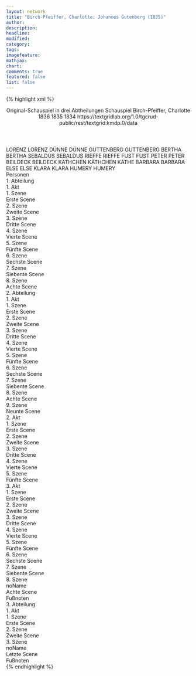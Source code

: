```yaml
---
layout: network
title: "Birch-Pfeiffer, Charlotte: Johannes Gutenberg (1835)"
author:
description:
headline:
modified:
category:
tags:
imagefeature:
mathjax:
chart:
comments: true
featured: false
list: false
---
```

{% highlight xml %}
<?xml-model href="https://raw.githubusercontent.com/DLiNa/project/master/rules/lina.rnc"?><?xml-model href="https://raw.githubusercontent.com/DLiNa/project/master/rules/lina.sch"?>
<play xmlns="http://lina.digital">
  <header>
    <title>Johannes Gutenberg</title>
    <subtitle>Original-Schauspiel in drei Abtheilungen</subtitle>
    <genretitle>Schauspiel</genretitle>
    <author>Birch-Pfeiffer, Charlotte</author>
    <date type="print" when="1836">1836</date>
    <date type="premiere" when="1835">1835</date>
    <date type="written" when="1834">1834</date>
    <source>https://textgridlab.org/1.0/tgcrud-public/rest/textgrid:kmdp.0/data</source>
  </header>
  <personae>
    <character>
      <name>LORENZ</name>
      <alias xml:id="lorenz">
        <name>LORENZ</name>
      </alias>
    </character>
    <character>
      <name>DÜNNE</name>
      <alias xml:id="dünne">
        <name>DÜNNE</name>
      </alias>
    </character>
    <character>
      <name>GUTTENBERG</name>
      <alias xml:id="guttenberg">
        <name>GUTTENBERG</name>
      </alias>
    </character>
    <character>
      <name>BERTHA</name>
      <alias xml:id="bertha">
        <name>BERTHA</name>
      </alias>
    </character>
    <character>
      <name>SEBALDUS</name>
      <alias xml:id="sebaldus">
        <name>SEBALDUS</name>
      </alias>
    </character>
    <character>
      <name>RIEFFE</name>
      <alias xml:id="rieffe">
        <name>RIEFFE</name>
      </alias>
    </character>
    <character>
      <name>FUST</name>
      <alias xml:id="fust">
        <name>FUST</name>
      </alias>
    </character>
    <character>
      <name>PETER</name>
      <alias xml:id="peter">
        <name>PETER</name>
      </alias>
    </character>
    <character>
      <name>BEILDECK</name>
      <alias xml:id="beildeck">
        <name>BEILDECK</name>
      </alias>
    </character>
    <character>
      <name>KÄTHCHEN</name>
      <alias xml:id="käthchen">
        <name>KÄTHCHEN</name>
      </alias>
      <alias xml:id="käthe">
        <name>KÄTHE</name>
      </alias>
    </character>
    <character>
      <name>BARBARA</name>
      <alias xml:id="barbara">
        <name>BARBARA</name>
      </alias>
    </character>
    <character>
      <name>ELSE</name>
      <alias xml:id="else">
        <name>ELSE</name>
      </alias>
    </character>
    <character>
      <name>KLARA</name>
      <alias xml:id="klara">
        <name>KLARA</name>
      </alias>
    </character>
    <character>
      <name>HUMERY</name>
      <alias xml:id="humery">
        <name>HUMERY</name>
      </alias>
    </character>
  </personae>
  <text>
    <div>
      <head>Personen</head>
    </div>
    <div>
      <head>1. Abteilung</head>
      <div>
        <head>1. Akt</head>
        <div>
          <head>1. Szene</head>
          <div>
            <head>Erste Scene</head>
            <sp who="#lorenz">
              <amount n="5" unit="speech_acts"/>
              <amount n="179" unit="words"/>
              <amount n="3" unit="lines"/>
              <amount n="982" unit="chars"/>
            </sp>
            <sp who="#dünne">
              <amount n="4" unit="speech_acts"/>
              <amount n="193" unit="words"/>
              <amount n="1" unit="lines"/>
              <amount n="1083" unit="chars"/>
            </sp>
          </div>
        </div>
        <div>
          <head>2. Szene</head>
          <div>
            <head>Zweite Scene</head>
            <sp who="#guttenberg">
              <amount n="4" unit="speech_acts"/>
              <amount n="345" unit="words"/>
              <amount n="1888" unit="chars"/>
            </sp>
            <sp who="#dünne">
              <amount n="1" unit="speech_acts"/>
              <amount n="13" unit="words"/>
              <amount n="1" unit="lines"/>
              <amount n="81" unit="chars"/>
            </sp>
            <sp who="#lorenz">
              <amount n="2" unit="speech_acts"/>
              <amount n="71" unit="words"/>
              <amount n="389" unit="chars"/>
            </sp>
          </div>
        </div>
        <div>
          <head>3. Szene</head>
          <div>
            <head>Dritte Scene</head>
            <sp who="#guttenberg">
              <amount n="1" unit="speech_acts"/>
              <amount n="28" unit="words"/>
              <amount n="155" unit="chars"/>
            </sp>
            <sp who="#bertha">
              <amount n="2" unit="speech_acts"/>
              <amount n="319" unit="words"/>
              <amount n="1818" unit="chars"/>
            </sp>
            <sp who="#lorenz">
              <amount n="3" unit="speech_acts"/>
              <amount n="90" unit="words"/>
              <amount n="1" unit="lines"/>
              <amount n="483" unit="chars"/>
            </sp>
          </div>
        </div>
        <div>
          <head>4. Szene</head>
          <div>
            <head>Vierte Scene</head>
            <sp who="#sebaldus">
              <amount n="2" unit="speech_acts"/>
              <amount n="146" unit="words"/>
              <amount n="1" unit="lines"/>
              <amount n="815" unit="chars"/>
            </sp>
            <sp who="#lorenz">
              <amount n="1" unit="speech_acts"/>
              <amount n="23" unit="words"/>
              <amount n="160" unit="chars"/>
            </sp>
          </div>
        </div>
        <div>
          <head>5. Szene</head>
          <div>
            <head>Fünfte Scene</head>
            <sp who="#bertha">
              <amount n="16" unit="speech_acts"/>
              <amount n="801" unit="words"/>
              <amount n="6" unit="lines"/>
              <amount n="4276" unit="chars"/>
            </sp>
            <sp who="#sebaldus">
              <amount n="15" unit="speech_acts"/>
              <amount n="650" unit="words"/>
              <amount n="3" unit="lines"/>
              <amount n="3749" unit="chars"/>
            </sp>
          </div>
        </div>
        <div>
          <head>6. Szene</head>
          <div>
            <head>Sechste Scene</head>
            <sp who="#guttenberg">
              <amount n="4" unit="speech_acts"/>
              <amount n="146" unit="words"/>
              <amount n="787" unit="chars"/>
            </sp>
            <sp who="#sebaldus">
              <amount n="3" unit="speech_acts"/>
              <amount n="33" unit="words"/>
              <amount n="3" unit="lines"/>
              <amount n="191" unit="chars"/>
            </sp>
            <sp who="#lorenz">
              <amount n="1" unit="speech_acts"/>
              <amount n="54" unit="words"/>
              <amount n="292" unit="chars"/>
            </sp>
          </div>
        </div>
        <div>
          <head>7. Szene</head>
          <div>
            <head>Siebente Scene</head>
            <sp who="#guttenberg">
              <amount n="6" unit="speech_acts"/>
              <amount n="268" unit="words"/>
              <amount n="3" unit="lines"/>
              <amount n="1381" unit="chars"/>
            </sp>
            <sp who="#rieffe">
              <amount n="6" unit="speech_acts"/>
              <amount n="231" unit="words"/>
              <amount n="2" unit="lines"/>
              <amount n="1262" unit="chars"/>
            </sp>
          </div>
        </div>
        <div>
          <head>8. Szene</head>
          <div>
            <head>Achte Scene</head>
            <sp who="#guttenberg">
              <amount n="15" unit="speech_acts"/>
              <amount n="866" unit="words"/>
              <amount n="8" unit="lines"/>
              <amount n="4848" unit="chars"/>
            </sp>
            <sp who="#bertha">
              <amount n="11" unit="speech_acts"/>
              <amount n="584" unit="words"/>
              <amount n="3" unit="lines"/>
              <amount n="3187" unit="chars"/>
            </sp>
          </div>
        </div>
      </div>
    </div>
    <div>
      <head>2. Abteilung</head>
      <div>
        <head>1. Akt</head>
        <div>
          <head>1. Szene</head>
          <div>
            <head>Erste Scene</head>
            <sp who="#fust">
              <amount n="3" unit="speech_acts"/>
              <amount n="116" unit="words"/>
              <amount n="626" unit="chars"/>
            </sp>
            <sp who="#peter">
              <amount n="3" unit="speech_acts"/>
              <amount n="160" unit="words"/>
              <amount n="1" unit="lines"/>
              <amount n="878" unit="chars"/>
            </sp>
          </div>
        </div>
        <div>
          <head>2. Szene</head>
          <div>
            <head>Zweite Scene</head>
            <sp who="#guttenberg">
              <amount n="10" unit="speech_acts"/>
              <amount n="798" unit="words"/>
              <amount n="2" unit="lines"/>
              <amount n="4457" unit="chars"/>
            </sp>
            <sp who="#fust">
              <amount n="9" unit="speech_acts"/>
              <amount n="268" unit="words"/>
              <amount n="4" unit="lines"/>
              <amount n="1464" unit="chars"/>
            </sp>
            <sp who="#peter">
              <amount n="1" unit="speech_acts"/>
              <amount n="17" unit="words"/>
              <amount n="1" unit="lines"/>
              <amount n="78" unit="chars"/>
            </sp>
            <sp who="#beildeck">
              <amount n="1" unit="speech_acts"/>
              <amount n="34" unit="words"/>
              <amount n="195" unit="chars"/>
            </sp>
          </div>
        </div>
        <div>
          <head>3. Szene</head>
          <div>
            <head>Dritte Scene</head>
            <sp who="#fust">
              <amount n="1" unit="speech_acts"/>
              <amount n="59" unit="words"/>
              <amount n="327" unit="chars"/>
            </sp>
          </div>
        </div>
        <div>
          <head>4. Szene</head>
          <div>
            <head>Vierte Scene</head>
            <sp who="#peter">
              <amount n="1" unit="speech_acts"/>
              <amount n="102" unit="words"/>
              <amount n="561" unit="chars"/>
            </sp>
          </div>
        </div>
        <div>
          <head>5. Szene</head>
          <div>
            <head>Fünfte Scene</head>
            <sp who="#käthchen">
              <amount n="1" unit="speech_acts"/>
              <amount n="104" unit="words"/>
              <amount n="12" unit="lines"/>
              <amount n="559" unit="chars"/>
            </sp>
            <sp who="#peter">
              <amount n="6" unit="speech_acts"/>
              <amount n="156" unit="words"/>
              <amount n="2" unit="lines"/>
              <amount n="879" unit="chars"/>
            </sp>
            <sp who="#käthe">
              <amount n="6" unit="speech_acts"/>
              <amount n="397" unit="words"/>
              <amount n="1" unit="lines"/>
              <amount n="2372" unit="chars"/>
            </sp>
          </div>
        </div>
        <div>
          <head>6. Szene</head>
          <div>
            <head>Sechste Scene</head>
            <sp who="#käthe">
              <amount n="9" unit="speech_acts"/>
              <amount n="463" unit="words"/>
              <amount n="4" unit="lines"/>
              <amount n="2507" unit="chars"/>
            </sp>
            <sp who="#fust">
              <amount n="9" unit="speech_acts"/>
              <amount n="253" unit="words"/>
              <amount n="4" unit="lines"/>
              <amount n="1362" unit="chars"/>
            </sp>
            <sp who="#peter">
              <amount n="1" unit="speech_acts"/>
              <amount n="4" unit="words"/>
              <amount n="1" unit="lines"/>
              <amount n="23" unit="chars"/>
            </sp>
          </div>
        </div>
        <div>
          <head>7. Szene</head>
          <div>
            <head>Siebente Scene</head>
            <sp who="#guttenberg">
              <amount n="2" unit="speech_acts"/>
              <amount n="75" unit="words"/>
              <amount n="421" unit="chars"/>
            </sp>
            <sp who="#lorenz">
              <amount n="1" unit="speech_acts"/>
              <amount n="34" unit="words"/>
              <amount n="191" unit="chars"/>
            </sp>
          </div>
        </div>
        <div>
          <head>8. Szene</head>
          <div>
            <head>Achte Scene</head>
            <sp who="#käthe">
              <amount n="12" unit="speech_acts"/>
              <amount n="436" unit="words"/>
              <amount n="6" unit="lines"/>
              <amount n="2360" unit="chars"/>
            </sp>
            <sp who="#guttenberg">
              <amount n="11" unit="speech_acts"/>
              <amount n="415" unit="words"/>
              <amount n="5" unit="lines"/>
              <amount n="2315" unit="chars"/>
            </sp>
          </div>
        </div>
        <div>
          <head>9. Szene</head>
          <div>
            <head>Neunte Scene</head>
            <sp who="#lorenz">
              <amount n="1" unit="speech_acts"/>
              <amount n="28" unit="words"/>
              <amount n="166" unit="chars"/>
            </sp>
            <sp who="#guttenberg">
              <amount n="2" unit="speech_acts"/>
              <amount n="71" unit="words"/>
              <amount n="1" unit="lines"/>
              <amount n="442" unit="chars"/>
            </sp>
            <sp who="#käthe">
              <amount n="2" unit="speech_acts"/>
              <amount n="132" unit="words"/>
              <amount n="702" unit="chars"/>
            </sp>
          </div>
        </div>
      </div>
      <div>
        <head>2. Akt</head>
        <div>
          <head>1. Szene</head>
          <div>
            <head>Erste Scene</head>
            <sp who="#lorenz">
              <amount n="1" unit="speech_acts"/>
              <amount n="195" unit="words"/>
              <amount n="1" unit="lines"/>
              <amount n="1006" unit="chars"/>
            </sp>
          </div>
        </div>
        <div>
          <head>2. Szene</head>
          <div>
            <head>Zweite Scene</head>
            <sp who="#käthe">
              <amount n="13" unit="speech_acts"/>
              <amount n="428" unit="words"/>
              <amount n="4" unit="lines"/>
              <amount n="2285" unit="chars"/>
            </sp>
            <sp who="#peter">
              <amount n="3" unit="speech_acts"/>
              <amount n="61" unit="words"/>
              <amount n="2" unit="lines"/>
              <amount n="309" unit="chars"/>
            </sp>
            <sp who="#barbara">
              <amount n="4" unit="speech_acts"/>
              <amount n="169" unit="words"/>
              <amount n="1" unit="lines"/>
              <amount n="883" unit="chars"/>
            </sp>
            <sp who="#else">
              <amount n="2" unit="speech_acts"/>
              <amount n="51" unit="words"/>
              <amount n="266" unit="chars"/>
            </sp>
            <sp who="#lorenz">
              <amount n="6" unit="speech_acts"/>
              <amount n="422" unit="words"/>
              <amount n="2259" unit="chars"/>
            </sp>
          </div>
        </div>
        <div>
          <head>3. Szene</head>
          <div>
            <head>Dritte Scene</head>
            <sp who="#käthchen">
              <amount n="2" unit="speech_acts"/>
              <amount n="130" unit="words"/>
              <amount n="747" unit="chars"/>
            </sp>
            <sp who="#klara">
              <amount n="2" unit="speech_acts"/>
              <amount n="110" unit="words"/>
              <amount n="626" unit="chars"/>
            </sp>
            <sp who="#käthe">
              <amount n="1" unit="speech_acts"/>
              <amount n="28" unit="words"/>
              <amount n="154" unit="chars"/>
            </sp>
          </div>
        </div>
        <div>
          <head>4. Szene</head>
          <div>
            <head>Vierte Scene</head>
            <sp who="#bertha">
              <amount n="12" unit="speech_acts"/>
              <amount n="452" unit="words"/>
              <amount n="17" unit="lines"/>
              <amount n="2426" unit="chars"/>
            </sp>
            <sp who="#käthe">
              <amount n="11" unit="speech_acts"/>
              <amount n="813" unit="words"/>
              <amount n="2" unit="lines"/>
              <amount n="4507" unit="chars"/>
            </sp>
          </div>
        </div>
        <div>
          <head>5. Szene</head>
          <div>
            <head>Fünfte Scene</head>
            <sp who="#käthchen">
              <amount n="1" unit="speech_acts"/>
              <amount n="266" unit="words"/>
              <amount n="1438" unit="chars"/>
            </sp>
          </div>
        </div>
      </div>
      <div>
        <head>3. Akt</head>
        <div>
          <head>1. Szene</head>
          <div>
            <head>Erste Scene</head>
            <sp who="#barbara">
              <amount n="2" unit="speech_acts"/>
              <amount n="110" unit="words"/>
              <amount n="1" unit="lines"/>
              <amount n="593" unit="chars"/>
            </sp>
            <sp who="#fust">
              <amount n="1" unit="speech_acts"/>
              <amount n="69" unit="words"/>
              <amount n="374" unit="chars"/>
            </sp>
          </div>
        </div>
        <div>
          <head>2. Szene</head>
          <div>
            <head>Zweite Scene</head>
            <sp who="#fust">
              <amount n="4" unit="speech_acts"/>
              <amount n="133" unit="words"/>
              <amount n="1" unit="lines"/>
              <amount n="753" unit="chars"/>
            </sp>
            <sp who="#käthe">
              <amount n="4" unit="speech_acts"/>
              <amount n="74" unit="words"/>
              <amount n="2" unit="lines"/>
              <amount n="403" unit="chars"/>
            </sp>
          </div>
        </div>
        <div>
          <head>3. Szene</head>
          <div>
            <head>Dritte Scene</head>
            <sp who="#peter">
              <amount n="2" unit="speech_acts"/>
              <amount n="70" unit="words"/>
              <amount n="382" unit="chars"/>
            </sp>
            <sp who="#fust">
              <amount n="4" unit="speech_acts"/>
              <amount n="134" unit="words"/>
              <amount n="2" unit="lines"/>
              <amount n="724" unit="chars"/>
            </sp>
            <sp who="#käthe">
              <amount n="3" unit="speech_acts"/>
              <amount n="92" unit="words"/>
              <amount n="1" unit="lines"/>
              <amount n="475" unit="chars"/>
            </sp>
          </div>
        </div>
        <div>
          <head>4. Szene</head>
          <div>
            <head>Vierte Scene</head>
            <sp who="#barbara">
              <amount n="2" unit="speech_acts"/>
              <amount n="104" unit="words"/>
              <amount n="572" unit="chars"/>
            </sp>
            <sp who="#fust">
              <amount n="2" unit="speech_acts"/>
              <amount n="34" unit="words"/>
              <amount n="1" unit="lines"/>
              <amount n="192" unit="chars"/>
            </sp>
            <sp who="#peter">
              <amount n="1" unit="speech_acts"/>
              <amount n="6" unit="words"/>
              <amount n="1" unit="lines"/>
              <amount n="41" unit="chars"/>
            </sp>
          </div>
        </div>
        <div>
          <head>5. Szene</head>
          <div>
            <head>Fünfte Scene</head>
            <sp who="#käthchen">
              <amount n="1" unit="speech_acts"/>
              <amount n="102" unit="words"/>
              <amount n="531" unit="chars"/>
            </sp>
          </div>
        </div>
        <div>
          <head>6. Szene</head>
          <div>
            <head>Sechste Scene</head>
            <sp who="#guttenberg">
              <amount n="1" unit="speech_acts"/>
              <amount n="266" unit="words"/>
              <amount n="1533" unit="chars"/>
            </sp>
          </div>
        </div>
        <div>
          <head>7. Szene</head>
          <div>
            <head>Siebente Scene</head>
            <sp who="#lorenz">
              <amount n="4" unit="speech_acts"/>
              <amount n="174" unit="words"/>
              <amount n="1" unit="lines"/>
              <amount n="1003" unit="chars"/>
            </sp>
            <sp who="#guttenberg">
              <amount n="4" unit="speech_acts"/>
              <amount n="294" unit="words"/>
              <amount n="1" unit="lines"/>
              <amount n="1719" unit="chars"/>
            </sp>
          </div>
        </div>
        <div>
          <head>8. Szene</head>
          <div>
            <head>noName</head>
            <div>
              <head>Achte Scene</head>
              <sp who="#guttenberg">
                <amount n="11" unit="speech_acts"/>
                <amount n="507" unit="words"/>
                <amount n="5" unit="lines"/>
                <amount n="2718" unit="chars"/>
              </sp>
              <sp who="#käthe">
                <amount n="5" unit="speech_acts"/>
                <amount n="209" unit="words"/>
                <amount n="2" unit="lines"/>
                <amount n="1285" unit="chars"/>
              </sp>
              <sp who="#käthchen">
                <amount n="5" unit="speech_acts"/>
                <amount n="153" unit="words"/>
                <amount n="2" unit="lines"/>
                <amount n="885" unit="chars"/>
              </sp>
            </div>
            <div>
              <head>Fußnoten</head>
            </div>
          </div>
        </div>
      </div>
    </div>
    <div>
      <head>3. Abteilung</head>
      <div>
        <head>1. Akt</head>
        <div>
          <head>1. Szene</head>
          <div>
            <head>Erste Scene</head>
            <sp who="#guttenberg">
              <amount n="14" unit="speech_acts"/>
              <amount n="1095" unit="words"/>
              <amount n="5" unit="lines"/>
              <amount n="6172" unit="chars"/>
            </sp>
            <sp who="#bertha">
              <amount n="5" unit="speech_acts"/>
              <amount n="360" unit="words"/>
              <amount n="1" unit="lines"/>
              <amount n="1968" unit="chars"/>
            </sp>
            <sp who="#lorenz">
              <amount n="1" unit="speech_acts"/>
              <amount n="68" unit="words"/>
              <amount n="401" unit="chars"/>
            </sp>
          </div>
        </div>
        <div>
          <head>2. Szene</head>
          <div>
            <head>Zweite Scene</head>
            <sp who="#humery">
              <amount n="5" unit="speech_acts"/>
              <amount n="475" unit="words"/>
              <amount n="1" unit="lines"/>
              <amount n="2916" unit="chars"/>
            </sp>
            <sp who="#bertha">
              <amount n="4" unit="speech_acts"/>
              <amount n="137" unit="words"/>
              <amount n="2" unit="lines"/>
              <amount n="772" unit="chars"/>
            </sp>
            <sp who="#guttenberg">
              <amount n="2" unit="speech_acts"/>
              <amount n="118" unit="words"/>
              <amount n="691" unit="chars"/>
            </sp>
            <sp who="#lorenz">
              <amount n="1" unit="speech_acts"/>
              <amount n="6" unit="words"/>
              <amount n="1" unit="lines"/>
              <amount n="29" unit="chars"/>
            </sp>
          </div>
        </div>
        <div>
          <head>3. Szene</head>
          <div>
            <head>noName</head>
            <div>
              <head>Letzte Scene</head>
              <sp who="#fust">
                <amount n="6" unit="speech_acts"/>
                <amount n="238" unit="words"/>
                <amount n="1" unit="lines"/>
                <amount n="1285" unit="chars"/>
              </sp>
              <sp who="#humery">
                <amount n="7" unit="speech_acts"/>
                <amount n="393" unit="words"/>
                <amount n="10" unit="lines"/>
                <amount n="2665" unit="chars"/>
              </sp>
              <sp who="#bertha">
                <amount n="1" unit="speech_acts"/>
                <amount n="8" unit="words"/>
                <amount n="1" unit="lines"/>
                <amount n="31" unit="chars"/>
              </sp>
              <sp who="#peter">
                <amount n="2" unit="speech_acts"/>
                <amount n="26" unit="words"/>
                <amount n="2" unit="lines"/>
                <amount n="133" unit="chars"/>
              </sp>
              <sp who="#guttenberg">
                <amount n="3" unit="speech_acts"/>
                <amount n="98" unit="words"/>
                <amount n="1" unit="lines"/>
                <amount n="542" unit="chars"/>
              </sp>
            </div>
            <div>
              <head>Fußnoten</head>
            </div>
          </div>
        </div>
      </div>
    </div>
  </text>
</play>
{% endhighlight %}